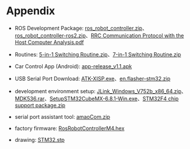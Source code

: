 # Appendix

- ROS Development Package: [ros_robot_controller.zip]()、[ros_robot_controller-ros2.zip]()、[RRC Communication Protocol with the Host Computer Analysis.pdf]()

- Routines: [5-in-1 Switching Routine.zip]()、[7-in-1 Switching Routine.zip]()

- Car Control App (Android): [app-release_v1.1.apk]()

- USB Serial Port Download: [ATK-XISP.exe]()、[en.flasher-stm32.zip]()

- development environment setup: [JLink_Windows_V752b_x86_64.zip]()、[MDK536.rar]()、[SetupSTM32CubeMX-6.8.1-Win.exe]()、[STM32F4 chip support package.zip]()

- serial port assistant tool: [amaoCom.zip]()

- factory firmware: [RosRobotControllerM4.hex]()

- drawing: [STM32.stp]()

  